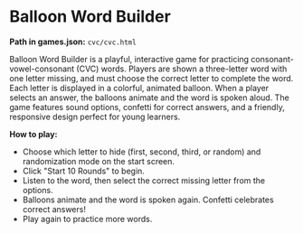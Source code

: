 # Balloon Word Builder

**Path in games.json:** `cvc/cvc.html`

Balloon Word Builder is a playful, interactive game for practicing consonant-vowel-consonant (CVC) words. Players are shown a three-letter word with one letter missing, and must choose the correct letter to complete the word. Each letter is displayed in a colorful, animated balloon. When a player selects an answer, the balloons animate and the word is spoken aloud. The game features sound options, confetti for correct answers, and a friendly, responsive design perfect for young learners.

**How to play:**
- Choose which letter to hide (first, second, third, or random) and randomization mode on the start screen.
- Click "Start 10 Rounds" to begin.
- Listen to the word, then select the correct missing letter from the options.
- Balloons animate and the word is spoken again. Confetti celebrates correct answers!
- Play again to practice more words. 